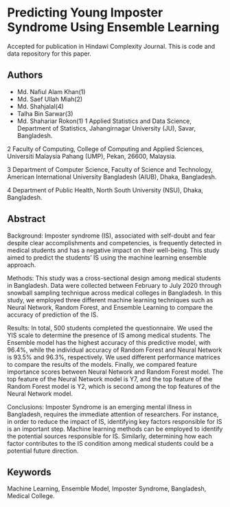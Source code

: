 
# Predicting Young Imposter Syndrome Using Ensemble Learning

Accepted for publication in Hindawi Complexity Journal. This is code and data repository for this paper.


## Authors

- Md. Nafiul Alam Khan(1) 
- Md. Saef Ullah Miah(2)
- Md. Shahjalal(4)
- Talha Bin Sarwar(3) 
- Md. Shahariar Rokon(1)
1 Applied Statistics and Data Science, Department of Statistics, Jahangirnagar University (JU), Savar, Bangladesh.

2 Faculty of Computing, College of Computing and Applied Sciences, Universiti Malaysia Pahang (UMP), Pekan, 26600, Malaysia.

3 Department of Computer Science, Faculty of Science and Technology, American International University Bangladesh (AIUB), Dhaka, Bangladesh.

4 Department of Public Health, North South University (NSU), Dhaka, Bangladesh.


## Abstract
Background: Imposter syndrome (IS), associated with self-doubt and fear despite clear accomplishments and competencies, is frequently detected in medical students and has a negative impact on their well-being. This study aimed to predict the students’ IS using the machine learning ensemble approach.

Methods: This study was a cross-sectional design among medical students in Bangladesh. Data were collected between February to July 2020 through snowball sampling technique across medical colleges in Bangladesh. In this study, we employed three different machine learning techniques such as Neural Network, Random Forest, and Ensemble Learning to compare the accuracy of prediction of the IS.

Results: In total, 500 students completed the questionnaire. We used the YIS scale to determine the presence of IS among medical students. The Ensemble model has the highest accuracy of this predictive model, with 96.4%, while the individual accuracy of Random Forest and Neural Network is 93.5% and 96.3%, respectively. We used different performance matrices to compare the results of the models. Finally, we compared feature importance scores between Neural Network and Random Forest model. The top feature of the Neural Network model is Y7, and the top feature of the Random Forest model is Y2, which is second among the top features of the Neural Network model.

Conclusions: Imposter Syndrome is an emerging mental illness in Bangladesh, requires the immediate attention of researchers. For instance, in order to reduce the impact of IS, identifying key factors responsible for IS is an important step. Machine learning methods can be employed to identify the potential sources responsible for IS. Similarly, determining how each factor contributes to the IS condition among medical students could be a potential future direction.



## Keywords
Machine Learning, Ensemble Model, Imposter Syndrome, Bangladesh, Medical College.
